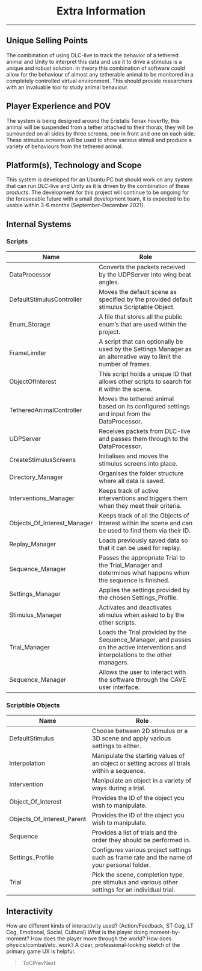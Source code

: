 <style>
img[src*="#centered"] {
    margin:auto;
    display:block;
 }
 img[src*="#invertedcenter"] {
    margin:auto;
    display:block;
    background: white;
    width: 55%;
    height: auto;
 }
 img[src*="#small"] {
    width: 250px;
    height: auto;
 }
 div.centertext{
    text-align:center;
 }
  div
 {
   text-align: justify;
   text-justify: inter-word;
 }
 abbr{
    border: none;
    text-decoration: none;
    color: lightblue;
}
h1{
   text-align:center;
}
</style>

# Extra Information
<hr>

## Unique Selling Points

The combination of using DLC-live to track the behavior of a tethered animal and Unity to interpret this data and use it to drive a stimulus is a unique and robust solution. In theory this combination of software could allow for the behaviour of almost any tetherable animal to be monitored in a completely controlled virtual environment. This should provide researchers with an invaluable tool to study animal behaviour.

## Player Experience and POV

The system is being designed around the Eristalis Tenax hoverfly, this animal will be suspended from a tether attached to their thorax, they will be surrounded on all sides by three screens, one in front and one on each side. These stimulus screens will be used to show various stimuli and produce a variety of behaviours from the tethered animal.

## Platform(s), Technology and Scope

This system is developed for an Ubuntu PC but should work on any system that can run DLC-live and Unity as it is driven by the combination of these products. The development for this project will continue to be ongoing for the foreseeable future with a small development team, it is expected to be usable within 3-6 months (September-December 2021). 


## Internal Systems

### Scripts

| Name | Role |
| --- | ----------- |
| DataProcessor | Converts the packets received by the UDPServer into wing beat angles. |
| DefaultStimulusController | Moves the default scene as specified by the provided default stimulus Scriptable Object. |
| Enum_Storage | A file that stores all the public enum’s that are used within the project. |
| FrameLimiter | A script that can optionally be used by the Settings Manager as an alternative way to limit the number of frames. |
| ObjectOfInterest | This script holds a unique ID that allows other scripts to search for it within the scene. |
| TetheredAnimalController | Moves the tethered animal based on its configured settings and input from the DataProcessor. |
| UDPServer | Receives packets from DLC-live and passes them through to the DataProcessor. |
| CreateStimulusScreens | Initialises and moves the stimulus screens into place. |
| Directory_Manager | Organises the folder structure where all data is saved. |
| Interventions_Manager | Keeps track of active interventions and triggers them when they meet their criteria. |
| Objects_Of_Interest_Manager | Keeps track of all the Objects of Interest within the scene and can be used to find them via their ID. |
| Replay_Manager | Loads previously saved data so that it can be used for replay. |
| Sequence_Manager | Passes the appropriate Trial to the Trial_Manager and determines what happens when the sequence is finished. |
| Settings_Manager | Applies the settings provided by the chosen Settings_Profile. |
| Stimulus_Manager | Activates and deactivates stimulus when asked to by the other scripts. |
| Trial_Manager | Loads the Trial provided by the Sequence_Manager, and passes on the active interventions and interpolations to the other managers. |
| Sequence_Manager | Allows the user to interact with the software through the CAVE user interface. |

### Scriptible Objects

| Name | Role |
| --- | ----------- |
| DefaultStimulus | Choose between 2D stimulus or a 3D scene and apply various settings to either. |
| Interpolation | Manipulate the starting values of an object or setting across all trials within a sequence. |
| Intervention | Manipulate an object in a variety of ways during a trial. |
| Object_Of_Interest | Provides the ID of the object you wish to manipulate. |
| Objects_Of_Interest_Parent | Provides the ID of the object you wish to manipulate. |
| Sequence | Provides a list of trials and the order they should be performed in. |
| Settings_Profile | Configures various project settings such as frame rate and the name of your personal folder. |
| Trial | Pick the scene, completion type, pre stimulus and various other settings for an individual trial. |


## Interactivity
How are different kinds of interactivity used? (Action/Feedback, ST Cog, LT Cog, Emotional, Social, Cultural) What is the player doing moment-by-moment? How does the player move through the world? How does physics/combat/etc. work? A clear, professional-looking sketch of the primary game UX is helpful.

> :ToCPrevNext